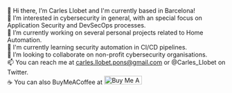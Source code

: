 👋 Hi there, I’m Carles Llobet and I'm currently based in Barcelona!<br/>
👀 I’m interested in cybersecurity in general, with an special focus on Application Security and DevSecOps processes.<br/>
🔭 I’m currently working on several personal projects related to Home Automation.<br/>
🌱 I'm currently learning security automation in CI/CD pipelines.<br/>
💞️ I’m looking to collaborate on non-profit cybersecurity organisations.<br/>
📫 You can reach me at carles.llobet.pons@gmail.com or @Carles_Llobet on Twitter.<br/>
☕ You can also BuyMeACoffee at <a href="https://www.buymeacoffee.com/carlesllobet" target="_blank"><img src="https://cdn.buymeacoffee.com/buttons/default-orange.png" alt="Buy Me A Coffee" height="20" width="87"></a>
